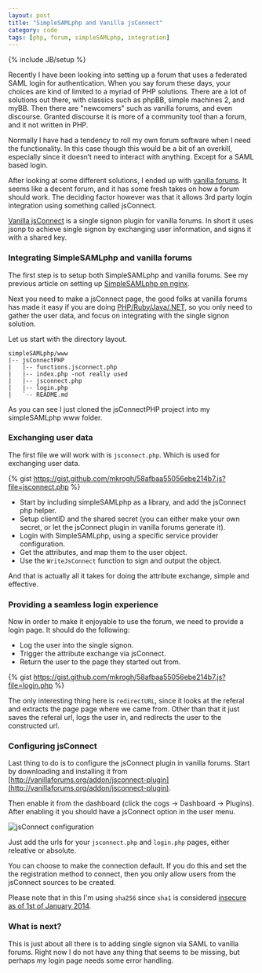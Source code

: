 ```yaml
---
layout: post
title: "SimpleSAMLphp and Vanilla jsConnect"
category: code
tags: [php, forum, simpleSAMLphp, integration]
---
```

{% include JB/setup %}

Recently I have been looking into setting up a forum that uses a federated SAML login for authentication.
When you say forum these days, your choices are kind of limited to a myriad of PHP solutions.
There are a lot of solutions out there, with classics such as phpBB, simple machines 2, and myBB.
Then there are "newcomers" such as vanilla forums, and even discourse.
Granted discourse it is more of a community tool than a forum, and it not written in PHP.

Normally I have had a tendency to roll my own forum software when I need the functionality.
In this case though this would be a bit of an overkill, especially since it doesn’t need to interact with anything.
Except for a SAML based login.

<!--more-->

After looking at some different solutions, I ended up with [vanilla forums](http://www.vanillaforums.org/). 
It seems like a decent forum, and it has some fresh takes on how a forum should work.
The deciding factor however was that it allows 3rd party login integration using something called jsConnect.

[Vanilla jsConnect](http://blog.vanillaforums.com/help/vanilla-jsconnect-single-signon-on/) is a single signon plugin for vanilla forums. 
In short it uses jsonp to achieve single signon by exchanging user information, and signs it with a shared key.

### Integrating SimpleSAMLphp and vanilla forums
The first step is to setup both SimpleSAMLphp and vanilla forums. 
See my previous article on setting up [SimpleSAMLphp on nginx](/code/2014/09/30/embedding-simplesamlphp-using-nginx/).

Next you need to make a jsConnect page, the good folks at vanilla forums has made it easy if you are doing [PHP/Ruby/Java/.NET](http://blog.vanillaforums.com/help/vanilla-jsconnect-single-signon-on/#libraries), so you only need to gather the user data, and focus on integrating with the single signon solution. 

Let us start with the directory layout.

    simpleSAMLphp/www
    |-- jsConnectPHP
    |   |-- functions.jsconnect.php
    |   |-- index.php -not really used
    |   |-- jsconnect.php
    |   |-- login.php
    |   `-- README.md

As you can see I just cloned the jsConnectPHP project into my simpleSAMLphp www folder.

### Exchanging user data

The first file we will work with is `jsconnect.php`. Which is used for exchanging user data.

{% gist https://gist.github.com/mkrogh/58afbaa55056ebe214b7.js?file=jsconnect.php %}

- Start by including simpleSAMLphp as a library, and add the jsConnect php helper.
- Setup clientID and the shared secret (you can either make your own secret, or let the jsConnect plugin in vanilla forums generate it).
- Login with SimpleSAMLphp, using a specific service provider configuration.
- Get the attributes, and map them  to the user object.
- Use the `WriteJsConnect` function to sign and output the object.

And that is actually all it takes for doing the attribute exchange, simple and effective.

### Providing a seamless login experience

Now in order to make it enjoyable to use the forum, we need to provide a login page.
It should do the following: 

- Log the user into the single signon.
- Trigger the attribute exchange via jsConnect.
- Return the user to the page they started out from.

{% gist https://gist.github.com/mkrogh/58afbaa55056ebe214b7.js?file=login.php %}

The only interesting thing here is `redirectURL`, since it looks at the referal and extracts the page page where we came from.
Other than that it just saves the referal url, logs the user in, and redirects the user to the constructed url.

### Configuring jsConnect

Last thing to do is to configure the jsConnect plugin in vanilla forums.
Start by downloading and installing it from [http://vanillaforums.org/addon/jsconnect-plugin](http://vanillaforums.org/addon/jsconnect-plugin).

Then enable it from the dashboard (click the cogs -> Dashboard -> Plugins). 
After enabling it you should have a jsConnect option in the user menu.

![jsConnect configuration](https://www.dropbox.com/s/3klhdcvy9nwr467/Screenshot%202014-10-06%2011.02.26.png?dl=1)

Just add the urls for your `jsconnect.php` and `login.php` pages, either releative or absolute.

You can choose to make the connection default. If you do this and set the the registration method to connect, then you only allow users from the jsConnect sources to be created.

Please note that in this I'm using `sha256` since `sha1` is considered [insecure as of 1st of January 2014](http://csrc.nist.gov/publications/nistpubs/800-131A/sp800-131A.pdf).

### What is next?

This is just about all there is to adding single signon via SAML to vanilla forums.
Right now I do not have any thing that seems to be missing, but perhaps my login page needs some error handling.
